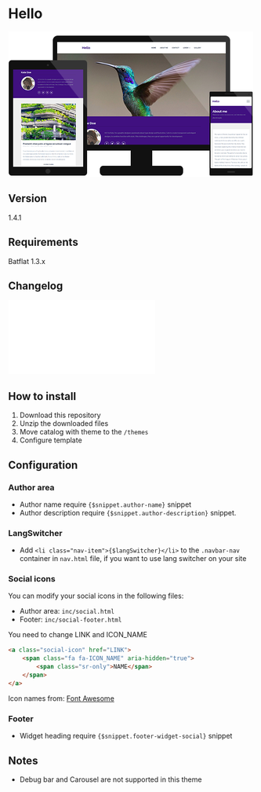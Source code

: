 # Hello
![Preview](./img/previewgithub.png?raw=true)

## Version
1.4.1

## Requirements
Batflat 1.3.x

## Changelog
![View changelog](./CHANGELOG.md)

## How to install
1. Download this repository
2. Unzip the downloaded files
3. Move catalog with theme to the `/themes` 
4. Configure template

## Configuration

### Author area
- Author name require `{$snippet.author-name}` snippet
- Author description require `{$snippet.author-description}` snippet.

### LangSwitcher
- Add `<li class="nav-item">{$langSwitcher}</li>` to the `.navbar-nav` container in `nav.html` file, if you want to use lang switcher on your site 

### Social icons
You can modify your social icons in the following files:
- Author area: `inc/social.html`
- Footer: `inc/social-footer.html`

You need to change LINK and ICON_NAME

```html
<a class="social-icon" href="LINK">
    <span class="fa fa-ICON_NAME" aria-hidden="true">
        <span class="sr-only">NAME</span>
    </span>
</a>
```

Icon names from: [Font Awesome](https://fontawesome.com/cheatsheet) 

### Footer
- Widget heading require `{$snippet.footer-widget-social}` snippet 

## Notes
- Debug bar and Carousel are not supported in this theme        